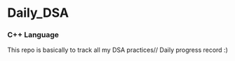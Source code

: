 # Daily_DSA
### C++ Language 
This repo is basically to track all my DSA practices//
Daily progress record :)
